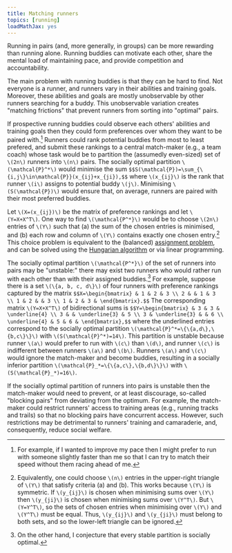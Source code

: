 ```yaml
---
title: Matching runners
topics: [running]
loadMathJax: yes
---
```


Running in pairs (and, more generally, in groups) can be more rewarding than running alone.
Running buddies can motivate each other, share the mental load of maintaining pace, and provide competition and accountability.

The main problem with running buddies is that they can be hard to find.
Not everyone is a runner, and runners vary in their abilities and training goals.
Moreover, these abilities and goals are mostly unobservable by other runners searching for a buddy.
This unobservable variation creates "matching frictions" that prevent runners from sorting into "optimal" pairs.

If prospective running buddies could observe each others' abilities and training goals then they could form preferences over whom they want to be paired with.[^example]
Runners could rank potential buddies from most to least prefered, and submit these rankings to a central match-maker (e.g., a team coach) whose task would be to partition the (assumedly even-sized) set of `\(2n\)` runners into `\(n\)` pairs.
The socially optimal partition `\(\mathcal{P}^*\)` would minimise the sum
`$$S(\mathcal{P})=\sum_{\{i,j\}\in\mathcal{P}}(x_{ij}+x_{ji}),$$`
where `\(x_{ij}\)` is the rank that runner `\(i\)` assigns to potential buddy `\(j\)`.
Minimising `\(S(\mathcal{P})\)` would ensure that, on average, runners are paired with their most preferred buddies.

[^example]: For example, if I wanted to improve my pace then I might prefer to run with someone slightly faster than me so that I can try to match their speed without them racing ahead of me.

Let `\(X=(x_{ij})\)` be the matrix of preference rankings and let `\(Y=X+X^T\)`.
One way to find `\(\mathcal{P^*}\)` would be to choose `\(2n\)` entries of `\(Y\)` such that
(a) the sum of the chosen entries is minimised, and
(b) each row and column of `\(Y\)` contains exactly one chosen entry.[^upper-triangle]
This choice problem is equivalent to the (balanced) [assignment problem](https://en.wikipedia.org/wiki/Assignment_problem), and can be solved using the [Hungarian algorithm](https://en.wikipedia.org/wiki/Hungarian_algorithm) or via linear programming.

[^upper-triangle]: Equivalently, one could choose `\(n\)` entries in the upper-right triangle of `\(Y\)` that satisfy criteria (a) and (b). This works because `\(Y\)` is symmetric. If `\(y_{ij}\)` is chosen when minimising sums over `\(Y\)` then `\(y_{ji}\)` is chosen when minimising sums over `\(Y^T\)`. But `\(Y=Y^T\)`, so the sets of chosen entries when minimising over `\(Y\)` and `\(Y^T\)` must be equal. Thus, `\(y_{ij}\)` and `\(y_{ji}\)` must belong to both sets, and so the lower-left triangle can be ignored.

The socially optimal partition `\(\mathcal{P^*}\)` of the set of runners into pairs may be "unstable:" there may exist two runners who would rather run with each other than with their assigned buddies.[^conjecture]
For example, suppose there is a set `\(\{a, b, c, d\}\)` of four runners with preference rankings captured by the matrix
`$$X=\begin{bmatrix} & 1 & 2 & 3 \\ 2 & & 1 & 3 \\ 1 & 2 & & 3 \\ 1 & 2 & 3 & \end{bmatrix}.$$`
The corresponding matrix `\(Y=X+X^T\)` of bidirectional sums is
`$$Y=\begin{bmatrix} & 3 & 3 & \underline{4} \\ 3 & & \underline{3} & 5 \\ 3 & \underline{3} & & 6 \\ \underline{4} & 5 & 6 & \end{bmatrix},$$`
where the underlined entries correspond to the socially optimal partition `\(\mathcal{P}^*=\{\{a,d\},\{b,c\}\}\)` with `\(S(\mathcal{P}^*)=14\)`.
This partition is unstable because runner `\(a\)` would prefer to run with `\(c\)` than `\(d\)`, and runner `\(c\)` is indifferent between runners `\(a\)` and `\(b\)`.
Runners `\(a\)` and `\(c\)` would ignore the match-maker and become buddies, resulting in a socially inferior partition `\(\mathcal{P}_*=\{\{a,c\},\{b,d\}\}\)` with `\(S(\mathcal{P}_*)=16\)`.

[^conjecture]: On the other hand, I conjecture that every stable partition is socially optimal.

If the socially optimal partition of runners into pairs is unstable then the match-maker would need to prevent, or at least discourage, so-called "blocking pairs" from deviating from the optimum.
For example, the match-maker could restrict runners' access to training areas (e.g., running tracks and trails) so that no blocking pairs have concurrent access.
However, such restrictions may be detrimental to runners' training and camaraderie, and, consequently, reduce social welfare.
